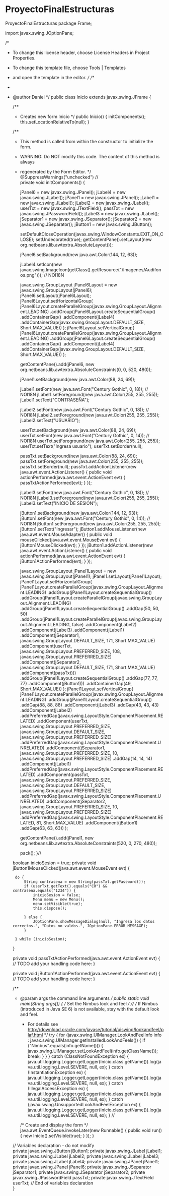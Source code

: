 # ProyectoFinalEstructuras
ProyectoFinalEstructuras
package Frame;

import javax.swing.JOptionPane;

/*
 * To change this license header, choose License Headers in Project Properties.
 * To change this template file, choose Tools | Templates
 * and open the template in the editor.
 */
/**
 *
 * @author Daniel
 */
public class Inicio extends javax.swing.JFrame {

    /**
     * Creates new form Inicio
     */
    public Inicio() {
        initComponents();
        this.setLocationRelativeTo(null);
    }

    /**
     * This method is called from within the constructor to initialize the form.
     * WARNING: Do NOT modify this code. The content of this method is always
     * regenerated by the Form Editor.
     */
    @SuppressWarnings("unchecked")
    // <editor-fold defaultstate="collapsed" desc="Generated Code">                          
    private void initComponents() {

        jPanel6 = new javax.swing.JPanel();
        jLabel4 = new javax.swing.JLabel();
        jPanel1 = new javax.swing.JPanel();
        jLabel1 = new javax.swing.JLabel();
        jLabel2 = new javax.swing.JLabel();
        userTxt = new javax.swing.JTextField();
        passTxt = new javax.swing.JPasswordField();
        jLabel3 = new javax.swing.JLabel();
        jSeparator1 = new javax.swing.JSeparator();
        jSeparator2 = new javax.swing.JSeparator();
        jButton1 = new javax.swing.JButton();

        setDefaultCloseOperation(javax.swing.WindowConstants.EXIT_ON_CLOSE);
        setUndecorated(true);
        getContentPane().setLayout(new org.netbeans.lib.awtextra.AbsoluteLayout());

        jPanel6.setBackground(new java.awt.Color(144, 12, 63));

        jLabel4.setIcon(new javax.swing.ImageIcon(getClass().getResource("/Imagenes/Audifonos.png"))); // NOI18N

        javax.swing.GroupLayout jPanel6Layout = new javax.swing.GroupLayout(jPanel6);
        jPanel6.setLayout(jPanel6Layout);
        jPanel6Layout.setHorizontalGroup(
            jPanel6Layout.createParallelGroup(javax.swing.GroupLayout.Alignment.LEADING)
            .addGroup(jPanel6Layout.createSequentialGroup()
                .addContainerGap()
                .addComponent(jLabel4)
                .addContainerGap(javax.swing.GroupLayout.DEFAULT_SIZE, Short.MAX_VALUE))
        );
        jPanel6Layout.setVerticalGroup(
            jPanel6Layout.createParallelGroup(javax.swing.GroupLayout.Alignment.LEADING)
            .addGroup(jPanel6Layout.createSequentialGroup()
                .addContainerGap()
                .addComponent(jLabel4)
                .addContainerGap(javax.swing.GroupLayout.DEFAULT_SIZE, Short.MAX_VALUE))
        );

        getContentPane().add(jPanel6, new org.netbeans.lib.awtextra.AbsoluteConstraints(0, 0, 520, 480));

        jPanel1.setBackground(new java.awt.Color(88, 24, 69));

        jLabel1.setFont(new java.awt.Font("Century Gothic", 0, 18)); // NOI18N
        jLabel1.setForeground(new java.awt.Color(255, 255, 255));
        jLabel1.setText("CONTRASEÑA");

        jLabel2.setFont(new java.awt.Font("Century Gothic", 0, 18)); // NOI18N
        jLabel2.setForeground(new java.awt.Color(255, 255, 255));
        jLabel2.setText("USUARIO");

        userTxt.setBackground(new java.awt.Color(88, 24, 69));
        userTxt.setFont(new java.awt.Font("Century Gothic", 0, 14)); // NOI18N
        userTxt.setForeground(new java.awt.Color(255, 255, 255));
        userTxt.setText("Ingresa usuario");
        userTxt.setBorder(null);

        passTxt.setBackground(new java.awt.Color(88, 24, 69));
        passTxt.setForeground(new java.awt.Color(255, 255, 255));
        passTxt.setBorder(null);
        passTxt.addActionListener(new java.awt.event.ActionListener() {
            public void actionPerformed(java.awt.event.ActionEvent evt) {
                passTxtActionPerformed(evt);
            }
        });

        jLabel3.setFont(new java.awt.Font("Century Gothic", 0, 18)); // NOI18N
        jLabel3.setForeground(new java.awt.Color(255, 255, 255));
        jLabel3.setText("INICIO DE SESIÓN");

        jButton1.setBackground(new java.awt.Color(144, 12, 63));
        jButton1.setFont(new java.awt.Font("Century Gothic", 0, 14)); // NOI18N
        jButton1.setForeground(new java.awt.Color(255, 255, 255));
        jButton1.setText("Ingresar");
        jButton1.addMouseListener(new java.awt.event.MouseAdapter() {
            public void mouseClicked(java.awt.event.MouseEvent evt) {
                jButton1MouseClicked(evt);
            }
        });
        jButton1.addActionListener(new java.awt.event.ActionListener() {
            public void actionPerformed(java.awt.event.ActionEvent evt) {
                jButton1ActionPerformed(evt);
            }
        });

        javax.swing.GroupLayout jPanel1Layout = new javax.swing.GroupLayout(jPanel1);
        jPanel1.setLayout(jPanel1Layout);
        jPanel1Layout.setHorizontalGroup(
            jPanel1Layout.createParallelGroup(javax.swing.GroupLayout.Alignment.LEADING)
            .addGroup(jPanel1Layout.createSequentialGroup()
                .addGroup(jPanel1Layout.createParallelGroup(javax.swing.GroupLayout.Alignment.LEADING)
                    .addGroup(jPanel1Layout.createSequentialGroup()
                        .addGap(50, 50, 50)
                        .addGroup(jPanel1Layout.createParallelGroup(javax.swing.GroupLayout.Alignment.LEADING, false)
                            .addComponent(jLabel2)
                            .addComponent(jLabel3)
                            .addComponent(jLabel1)
                            .addComponent(jSeparator1, javax.swing.GroupLayout.DEFAULT_SIZE, 171, Short.MAX_VALUE)
                            .addComponent(userTxt, javax.swing.GroupLayout.PREFERRED_SIZE, 108, javax.swing.GroupLayout.PREFERRED_SIZE)
                            .addComponent(jSeparator2, javax.swing.GroupLayout.DEFAULT_SIZE, 171, Short.MAX_VALUE)
                            .addComponent(passTxt)))
                    .addGroup(jPanel1Layout.createSequentialGroup()
                        .addGap(77, 77, 77)
                        .addComponent(jButton1)))
                .addContainerGap(49, Short.MAX_VALUE))
        );
        jPanel1Layout.setVerticalGroup(
            jPanel1Layout.createParallelGroup(javax.swing.GroupLayout.Alignment.LEADING)
            .addGroup(jPanel1Layout.createSequentialGroup()
                .addGap(88, 88, 88)
                .addComponent(jLabel3)
                .addGap(43, 43, 43)
                .addComponent(jLabel2)
                .addPreferredGap(javax.swing.LayoutStyle.ComponentPlacement.RELATED)
                .addComponent(userTxt, javax.swing.GroupLayout.PREFERRED_SIZE, javax.swing.GroupLayout.DEFAULT_SIZE, javax.swing.GroupLayout.PREFERRED_SIZE)
                .addPreferredGap(javax.swing.LayoutStyle.ComponentPlacement.UNRELATED)
                .addComponent(jSeparator1, javax.swing.GroupLayout.PREFERRED_SIZE, 10, javax.swing.GroupLayout.PREFERRED_SIZE)
                .addGap(14, 14, 14)
                .addComponent(jLabel1)
                .addPreferredGap(javax.swing.LayoutStyle.ComponentPlacement.RELATED)
                .addComponent(passTxt, javax.swing.GroupLayout.PREFERRED_SIZE, javax.swing.GroupLayout.DEFAULT_SIZE, javax.swing.GroupLayout.PREFERRED_SIZE)
                .addPreferredGap(javax.swing.LayoutStyle.ComponentPlacement.UNRELATED)
                .addComponent(jSeparator2, javax.swing.GroupLayout.PREFERRED_SIZE, 10, javax.swing.GroupLayout.PREFERRED_SIZE)
                .addPreferredGap(javax.swing.LayoutStyle.ComponentPlacement.RELATED, 81, Short.MAX_VALUE)
                .addComponent(jButton1)
                .addGap(63, 63, 63))
        );

        getContentPane().add(jPanel1, new org.netbeans.lib.awtextra.AbsoluteConstraints(520, 0, 270, 480));

        pack();
    }// </editor-fold>                        

    boolean inicioSesion = true;
    private void jButton1MouseClicked(java.awt.event.MouseEvent evt) {                                      

        do {
            String contrasena = new String(passTxt.getPassword());
            if (userTxt.getText().equals("CR") && contrasena.equals("1234")) {
                inicioSesion = false;
                Menu menu = new Menu();
                menu.setVisible(true);
                this.dispose();
                
            } else {
                JOptionPane.showMessageDialog(null, "Ingresa los datos correctos.", "Datos no valdos.", JOptionPane.ERROR_MESSAGE);
            }

        } while (inicioSesion);

    }                                     

    private void passTxtActionPerformed(java.awt.event.ActionEvent evt) {                                        
        // TODO add your handling code here:
    }                                       

    private void jButton1ActionPerformed(java.awt.event.ActionEvent evt) {                                         
        // TODO add your handling code here:
    }                                        

    /**
     * @param args the command line arguments
     */
    public static void main(String args[]) {
        /* Set the Nimbus look and feel */
        //<editor-fold defaultstate="collapsed" desc=" Look and feel setting code (optional) ">
        /* If Nimbus (introduced in Java SE 6) is not available, stay with the default look and feel.
         * For details see http://download.oracle.com/javase/tutorial/uiswing/lookandfeel/plaf.html 
         */
        try {
            for (javax.swing.UIManager.LookAndFeelInfo info : javax.swing.UIManager.getInstalledLookAndFeels()) {
                if ("Nimbus".equals(info.getName())) {
                    javax.swing.UIManager.setLookAndFeel(info.getClassName());
                    break;
                }
            }
        } catch (ClassNotFoundException ex) {
            java.util.logging.Logger.getLogger(Inicio.class.getName()).log(java.util.logging.Level.SEVERE, null, ex);
        } catch (InstantiationException ex) {
            java.util.logging.Logger.getLogger(Inicio.class.getName()).log(java.util.logging.Level.SEVERE, null, ex);
        } catch (IllegalAccessException ex) {
            java.util.logging.Logger.getLogger(Inicio.class.getName()).log(java.util.logging.Level.SEVERE, null, ex);
        } catch (javax.swing.UnsupportedLookAndFeelException ex) {
            java.util.logging.Logger.getLogger(Inicio.class.getName()).log(java.util.logging.Level.SEVERE, null, ex);
        }
        //</editor-fold>

        /* Create and display the form */
        java.awt.EventQueue.invokeLater(new Runnable() {
            public void run() {
                new Inicio().setVisible(true);
            }
        });
    }

    // Variables declaration - do not modify                     
    private javax.swing.JButton jButton1;
    private javax.swing.JLabel jLabel1;
    private javax.swing.JLabel jLabel2;
    private javax.swing.JLabel jLabel3;
    private javax.swing.JLabel jLabel4;
    private javax.swing.JPanel jPanel1;
    private javax.swing.JPanel jPanel6;
    private javax.swing.JSeparator jSeparator1;
    private javax.swing.JSeparator jSeparator2;
    private javax.swing.JPasswordField passTxt;
    private javax.swing.JTextField userTxt;
    // End of variables declaration                   
}
